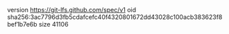 version https://git-lfs.github.com/spec/v1
oid sha256:3ac7796d3fb5cdafcefc40f4320801672dd43028c100acb383623f8bef1b7e6b
size 41106
